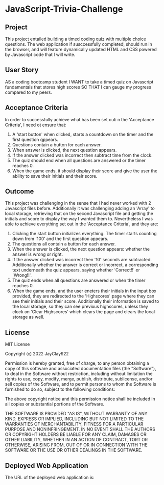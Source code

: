 # JavaScript-Trivia-Challenge

## Project

This project entailed building a timed coding quiz with multiple choice questions. The web application if susccessfully completed, should run in the browser, and will feature dynamically updated HTML and CSS powered by Javascript code that I will write.

## User Story

AS a coding bootcamp student
I WANT to take a timed quiz on Javascript fundamentals that stores high scores
SO THAT I can gauge my progress compared to my peers.

## Acceptance Criteria

In order to successfully achieve what has been set outi n the 'Acceptance Criteria', I need ot ensure that:

1. A 'start button' when clicked, starts a countdown on the timer and the first question qppears.
2. Questions contain a button for each answer.
3. When answer is clicked, the next question appears.
4. If the answer clicked was incorrect then subtract time from the clock.
5. The quiz should end when all questions are answered or the timer reaches 0.
6. When the game ends, it should display their score and give the user the ability to save their initials and their score.

## Outcome

This project was challenging in the sense that I had never worked with 2 Javascript files before. Additionally it was challenging adding an 'Array' to local storage, retrieving that on the second Javascript file and getting the initials and score to display the way I wanted them to. Nevertheless I was able to achieve everything set out in the 'Acceptance Criteria', and they are:

1. Clicking the start button initializes everything. The timer starts counting down from '100' and the first question appears.
2. The questions all contain a button for each answer.
3. When the answer is clicked, the next question appears: whether the answer is wrong or right.
4. If the answer clicked was incorrect then '10' seconds are subtracted. Additionally whether the answer is correct or incorrect, a corresponding text underneath the quiz appears, saying whether 'Correct!!' or 'Wrong!!'.
5. The quiz ends when all questions are answered or when the timer reaches 0.
6. When the game ends, and the user eneters their initials in the input box provided, they are redirected to the 'Highscores' page where they can see their initials and their score. Additionally their information is saved to the local storage, so they can see previous highscores, unless they clock on 'Clear Highscores' which clears the page and clears the local storage as well.

## License

MIT License

Copyright (c) 2022 JayClay922

Permission is hereby granted, free of charge, to any person obtaining a copy of this software and associated documentation files (the "Software"), to deal in the Software without restriction, including without limitation the rights to use, copy, modify, merge, publish, distribute, sublicense, and/or sell copies of the Software, and to permit persons to whom the Software is furnished to do so, subject to the following conditions:

The above copyright notice and this permission notice shall be included in all copies or substantial portions of the Software.

THE SOFTWARE IS PROVIDED "AS IS", WITHOUT WARRANTY OF ANY KIND, EXPRESS OR IMPLIED, INCLUDING BUT NOT LIMITED TO THE WARRANTIES OF MERCHANTABILITY, FITNESS FOR A PARTICULAR PURPOSE AND NONINFRINGEMENT. IN NO EVENT SHALL THE AUTHORS OR COPYRIGHT HOLDERS BE LIABLE FOR ANY CLAIM, DAMAGES OR OTHER LIABILITY, WHETHER IN AN ACTION OF CONTRACT, TORT OR OTHERWISE, ARISING FROM, OUT OF OR IN CONNECTION WITH THE SOFTWARE OR THE USE OR OTHER DEALINGS IN THE SOFTWARE.

## Deployed Web Application

The URL of the deployed web application is:
